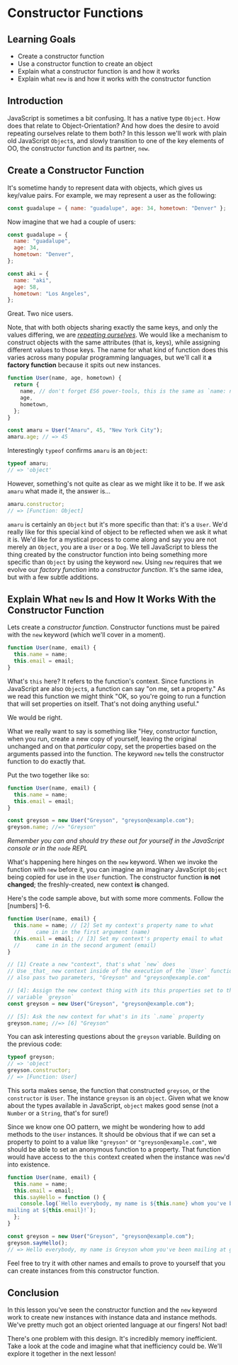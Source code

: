 # Constructor Functions

## Learning Goals

- Create a constructor function
- Use a constructor function to create an object
- Explain what a constructor function is and how it works
- Explain what `new` is and how it works with the constructor function

## Introduction

JavaScript is sometimes a bit confusing. It has a native type `Object`. How does
that relate to Object-Orientation? And how does the desire to avoid repeating
ourselves relate to them both? In this lesson we'll work with plain old
JavaScript `Object`s, and slowly transition to one of the key elements of OO, the
constructor function and its partner, `new`.

## Create a Constructor Function

It's sometime handy to represent data with objects, which gives us key/value
pairs. For example, we may represent a user as the following:

```javascript
const guadalupe = { name: "guadalupe", age: 34, hometown: "Denver" };
```

Now imagine that we had a couple of users:

```js
const guadalupe = {
  name: "guadalupe",
  age: 34,
  hometown: "Denver",
};

const aki = {
  name: "aki",
  age: 58,
  hometown: "Los Angeles",
};
```

Great. Two nice users.

Note, that with both objects sharing exactly the same keys, and only the values
differing, we are _[repeating ourselves][dry]_. We would like a mechanism to
construct objects with the same attributes (that is, keys), while assigning
different values to those keys. The name for what kind of function does this
varies across many popular programming languages, but we'll call it **a factory
function** because it spits out new instances.

```js
function User(name, age, hometown) {
  return {
    name, // don't forget ES6 power-tools, this is the same as `name: name`
    age,
    hometown,
  };
}

const amaru = User("Amaru", 45, "New York City");
amaru.age; // => 45
```

Interestingly `typeof` confirms `amaru` is an `Object`:

```js
typeof amaru;
// => 'object'
```

However, something's not quite as clear as we might like it to be. If we ask
`amaru` what made it, the answer is...

```js
amaru.constructor;
// => [Function: Object]
```

`amaru` is certainly an `Object` but it's more specific than
that: it's a `User`. We'd really like for this special kind of object to be
reflected when we ask it what it is. We'd like for a mystical process to come
along and say you are not merely an `Object`, you are a `User` or a `Dog`.
We tell JavaScript to bless the thing created by the constructor function
into being something more specific than `Object` by using the keyword `new`.
Using `new` requires that we evolve our _factory function_ into a _constructor
function_. It's the same idea, but with a few subtle additions.

## Explain What `new` Is and How It Works With the Constructor Function

Lets create a _constructor function_. Constructor functions must be paired with the `new`
keyword (which we'll cover in a moment).

```js
function User(name, email) {
  this.name = name;
  this.email = email;
}
```

What's `this` here? It refers to the function's context. Since functions in
JavaScript are also `Object`s, a function can say "on me, set a property." As
we read this function we might think "OK, so you're going to run a function
that will set properties on itself. That's not doing anything useful."

We would be right.

What we really want to say is something like "Hey, constructor function, when
you run, create a new copy of yourself, leaving the original unchanged and on
that _particular_ copy, set the properties based on the arguments passed into
the function. The keyword `new` tells the constructor function to do exactly
that.

Put the two together like so:

```js
function User(name, email) {
  this.name = name;
  this.email = email;
}

const greyson = new User("Greyson", "greyson@example.com");
greyson.name; //=> "Greyson"
```

_Remember you can and should try these out for yourself in the JavaScript
console or in the `node` REPL_

What's happening here hinges on the `new` keyword. When we invoke the function
with `new` before it, you can imagine an imaginary JavaScript `Object` being
copied for use in the `User` function. The constructor function **is not
changed**; the freshly-created, new context **is** changed.

Here's the code sample above, but with some more comments. Follow the
\[numbers\] 1-6.

```js
function User(name, email) {
  this.name = name; // [2] Set my context's property name to what
  //     came in in the first argument (name)
  this.email = email; // [3] Set my context's property email to what
  //     came in in the second argument (email)
}

// [1] Create a new "context", that's what `new` does
// Use _that_ new context inside of the execution of the `User` function
// also pass two parameters, "Greyson" and "greyson@example.com"

// [4]: Assign the new context thing with its this properties set to the
// variable `greyson`
const greyson = new User("Greyson", "greyson@example.com");

// [5]: Ask the new context for what's in its `.name` property
greyson.name; //=> [6] "Greyson"
```

You can ask interesting questions about the `greyson` variable. Building on the
previous code:

```js
typeof greyson;
// => 'object'
greyson.constructor;
// => [Function: User]
```

This sorta makes sense, the function that constructed `greyson`, or the
`constructor` is `User`. The instance `greyson` is an `object`. Given what we
know about the types available in JavaScript, `object` makes good sense (not a
`Number` or a `String`, that's for sure!)

Since we know one OO pattern, we might be wondering how to add methods to the
`User` instances. It should be obvious that if we can set a property to point to
a value like `"greyson"` or `"greyson@example.com"`, we should be able to set an
anonymous function to a property. That function would have access to the
`this` context created when the instance was `new`'d into existence.

```js
function User(name, email) {
  this.name = name;
  this.email = email;
  this.sayHello = function () {
    console.log(`Hello everybody, my name is ${this.name} whom you've been
mailing at ${this.email}!`);
  };
}

const greyson = new User("Greyson", "greyson@example.com");
greyson.sayHello();
// => Hello everybody, my name is Greyson whom you've been mailing at greyson@example.com!
```

Feel free to try it with other names and emails to prove to yourself that you
can create instances from this constructor function.

## Conclusion

In this lesson you've seen the constructor function and the `new` keyword work
to create new instances with instance data and instance methods. We've pretty
much got an object oriented language at our fingers! Not bad!

There's one problem with this design. It's incredibly memory inefficient. Take
a look at the code and imagine what that inefficiency could be. We'll explore
it together in the next lesson!

[dry]: https://en.wikipedia.org/wiki/Don%27t_repeat_yourself
